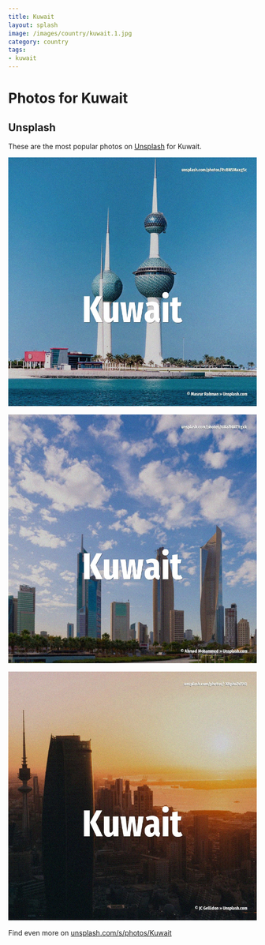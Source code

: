 ```yaml
---
title: Kuwait
layout: splash
image: /images/country/kuwait.1.jpg
category: country
tags:
- kuwait
---
```

# Photos for Kuwait

## Unsplash

These are the most popular photos on [Unsplash](https://unsplash.com) for Kuwait.

![Kuwait](/images/country/kuwait.1.jpg)

![Kuwait](/images/country/kuwait.2.jpg)

![Kuwait](/images/country/kuwait.3.jpg)

Find even more on [unsplash.com/s/photos/Kuwait](https://unsplash.com/s/photos/Kuwait)